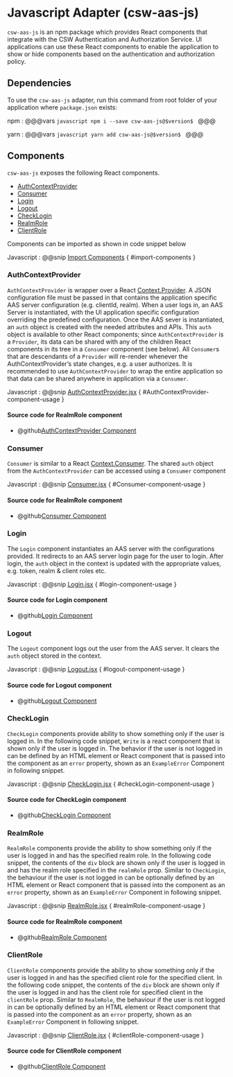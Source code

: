 # Javascript Adapter (csw-aas-js)

`csw-aas-js` is an npm package which provides React components that integrate with the CSW 
Authentication and Authorization Service.  UI applications can use these React components to 
enable the application to show or hide components based on the authentication and authorization policy.  

<!-- introduction to the javascript adapter -->

## Dependencies

To use the `csw-aas-js` adapter, run this command from root folder of your application where `package.json` exists:

npm
:   @@@vars
    ```javascript
        npm i --save csw-aas-js@$version$
    ```
    @@@
    
yarn
:   @@@vars
    ```javascript
        yarn add csw-aas-js@$version$
    ```
    @@@
    
## Components

`csw-aas-js` exposes the following React components. 

 - [AuthContextProvider](#AuthContextProvider)
 - [Consumer](#consumer)
 - [Login](#login)
 - [Logout](#logout)
 - [CheckLogin](#checklogin)
 - [RealmRole](#realmrole)
 - [ClientRole](#clientrole)

Components can be imported as shown in code snippet below

Javascript
:   @@snip [Import Components](../../../../csw-aas-js/example/src/components/NavComponent.jsx) { #import-components }


### AuthContextProvider

`AuthContextProvider` is wrapper over a React [Context.Provider](https://reactjs.org/docs/context.html#contextprovider). 
A JSON configuration file must be passed in that contains the application specific AAS server configuration 
(e.g. clientId, realm). When a user logs in, an AAS Server is instantiated, with the UI application specific
configuration overriding the predefined configuration. 
Once the AAS sever is instantiated, an `auth` object is created with the needed attributes and APIs. This `auth` object
is available to other React components; since `AuthContextProvider` is a `Provider`, its data can be shared with any of 
the children React components in its tree in a `Consumer` component (see below). All `Consumer`s that are 
descendants of a `Provider` will re-render whenever the AuthContextProvider’s state changes, e.g. a user authorizes.
It is recommended to use `AuthContextProvider` to wrap the entire application so that data can be shared anywhere in 
application via a `Consumer`. 

Javascript
:   @@snip [AuthContextProvider.jsx](../../../../csw-aas-js/example/src/components/ExampleApp.jsx) { #AuthContextProvider-component-usage }

#### Source code for RealmRole component

* @github[AuthContextProvider Component](/csw-aas-js/src/components/context/AuthContextProvider.jsx)

### Consumer

`Consumer` is similar to a React [Context.Consumer](https://reactjs.org/docs/context.html#contextconsumer). 
The shared `auth` object from the `AuthContextProvider` can be accessed using a `Consumer` component 

Javascript
:   @@snip [Consumer.jsx](../../../../csw-aas-js/example/src/components/Read.jsx) { #Consumer-component-usage }

#### Source code for RealmRole component

* @github[Consumer Component](/csw-aas-js/src/components/context/AuthContext.jsx)

### Login

The `Login` component instantiates an AAS server with the configurations provided. It redirects to an AAS server login page
for the user to login. After login, the `auth` object in the context is updated with the appropriate values,
e.g. token, realm & client roles etc.

Javascript
:   @@snip [Login.jsx](../../../../csw-aas-js/example/src/components/NavComponent.jsx) { #login-component-usage }

#### Source code for Login component

* @github[Login Component](/csw-aas-js/src/components/Login.jsx)

### Logout

The `Logout` component logs out the user from the AAS server. It clears the `auth` object stored in the context.

Javascript
:   @@snip [Logout.jsx](../../../../csw-aas-js/example/src/components/NavComponent.jsx) { #logout-component-usage }

#### Source code for Logout component

* @github[Logout Component](/csw-aas-js/src/components/Logout.jsx)

### CheckLogin

`CheckLogin` components provide ability to show something only if the user is logged in. 
In the following code snippet, `Write` is a react component that is shown only if the user is logged in.
The behavior if the user is not logged in can be defined by an HTML element or React component that is 
passed into the component as an `error` property, shown as an `ExampleError` Component in following snippet.

Javascript
:   @@snip [CheckLogin.jsx](../../../../csw-aas-js/example/src/components/ExampleApp.jsx) { #checkLogin-component-usage }

#### Source code for CheckLogin component

* @github[CheckLogin Component](/csw-aas-js/src/components/authentication/CheckLogin.jsx)

### RealmRole

`RealmRole` components provide the ability to show something only if the user is logged in and has the specified realm role. 
In the following code snippet, the contents of the `div` block are shown only if the user is logged in and 
has the realm role specified in the `realmRole` prop.  Similar to `CheckLogin`,
the behaviour if the user is not logged in can be optionally defined by an HTML element or React component
that is passed into the component as an `error` property, shown as an `ExampleError` Component in following snippet.

Javascript
:   @@snip [RealmRole.jsx](../../../../csw-aas-js/example/src/components/ExampleApp.jsx) { #realmRole-component-usage }

#### Source code for RealmRole component

* @github[RealmRole Component](/csw-aas-js/src/components/authorization/RealmRole.jsx)

### ClientRole

`ClientRole` components provide the ability to show something only if the user is logged in and has the specified client 
role for the specified client. In the following code snippet, the contents of the `div` block are shown only if
the user is logged in and has the client role for specified client in the `clientRole` prop.  Similar to `RealmRole`,
the behaviour if the user is not logged in can be optionally defined by an HTML element or React component
that is passed into the component as an `error` property, shown as an `ExampleError` Component in following snippet.

Javascript
:   @@snip [ClientRole.jsx](../../../../csw-aas-js/example/src/components/ExampleApp.jsx) { #clientRole-component-usage }

#### Source code for ClientRole component

* @github[ClientRole Component](/csw-aas-js/src/components/authorization/ClientRole.jsx)

